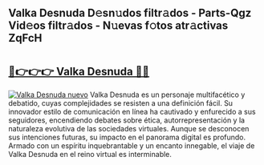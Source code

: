 ## Valka Desnuda D𝚎sn𝚞dos filtr𝚊dos - Parts-Qgz Vid𝚎os filtr𝚊dos - N𝚞evas f𝚘tos atr𝚊ctivas ZqFcH

# <h2><a href="http://mb0aai.tromn.icu/?c=Valka+Desnuda">🔗👉👉👉 Valka Desnuda 🔗🔗</a></h2>

[![Valka Desnuda nuevo](https://i.imgur.com/pEAQMta.gif)](http://mb0aai.tromn.icu/?c=Valka+Desnuda)
Valka Desnuda es un personaje multifacético y debatido, cuyas complejidades se resisten a una definición fácil.  Su innovador estilo de comunicación en línea ha cautivado y enfurecido a sus seguidores, encendiendo debates sobre ética, autorrepresentación y la naturaleza evolutiva de las sociedades virtuales. Aunque se desconocen sus intenciones futuras, su impacto en el panorama digital es profundo. Armado con un espíritu inquebrantable y un encanto innegable, el viaje de Valka Desnuda en el reino virtual es interminable.
